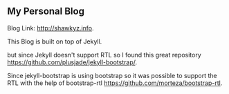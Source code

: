 ## My Personal Blog
Blog Link:  http://shawkyz.info.

This Blog is built on top of Jekyll.

but since Jekyll doesn't support RTL so I found this great repository https://github.com/plusjade/jekyll-bootstrap/.

Since jekyll-bootstrap is using bootstrap so it was possible to support the RTL with the help of bootstrap-rtl https://github.com/morteza/bootstrap-rtl.

